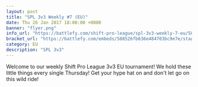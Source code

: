 ```yaml
---
layout: post
title: "SPL 3v3 Weekly #7 (EU)"
date: Thu 26 Jan 2017 18:00:00 +0000
banner: "flyer.png"
info_url: "https://battlefy.com/shift-pro-league/spl-3v3-weekly-7-eu/588526fb636e484703bc9e7e/info"
bracket_url: "https://battlefy.com/embeds/588526fb636e484703bc9e7e/stage/588526fb636e484703bc9e7f"
category: EU
description: "SPL 3v3"
---
```


Welcome to our weekly Shift Pro League 3v3 EU tournament! We hold these little things every single Thursday! Get your hype hat on and don't let go on this wild ride!
